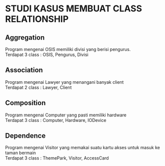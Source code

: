 # STUDI KASUS MEMBUAT CLASS RELATIONSHIP

## Aggregation
  Program mengenai OSIS memiliki divisi yang berisi pengurus.<br>
  Terdapat 3 class : OSIS, Pengurus, Divisi
  
## Association
  Program mengenai Lawyer yang menangani banyak client<br>
  Terdapat 2 class : Lawyer, Client
  
## Composition
  Program mengenai Computer yang pasti memiliki hardware<br>
  Terdapat 3 class : Computer, Hardware, IODevice
  
## Dependence
  Program mengenai Visitor yang memakai suatu kartu akses untuk masuk ke taman bermain<br>
  Terdapat 3 class : ThemePark, Visitor, AccessCard
